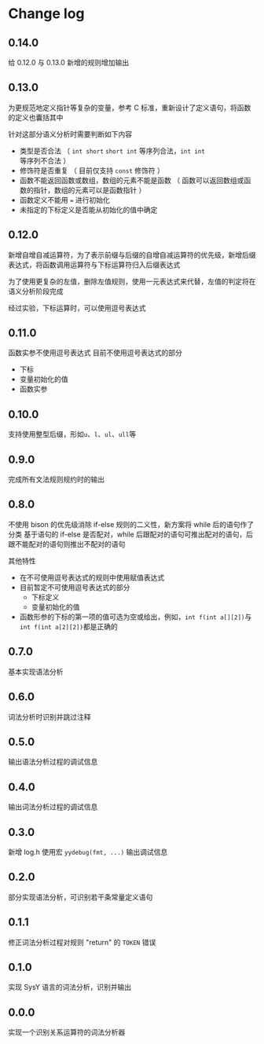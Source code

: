 # Change log

## 0.14.0

给 0.12.0 与 0.13.0 新增的规则增加输出

## 0.13.0

为更规范地定义指针等复杂的变量，参考 C 标准，重新设计了定义语句，将函数的定义也囊括其中

针对这部分语义分析时需要判断如下内容

- 类型是否合法 （ `int short` `short int` 等序列合法，`int int` 等序列不合法 ）
- 修饰符是否重复 （ 目前仅支持 `const` 修饰符 ）
- 函数不能返回函数或数组，数组的元素不能是函数 （ 函数可以返回数组或函数的指针，数组的元素可以是函数指针 ）
- 函数定义不能用 `=` 进行初始化
- 未指定的下标定义是否能从初始化的值中确定

## 0.12.0

新增自增自减运算符，为了表示前缀与后缀的自增自减运算符的优先级，新增后缀表达式，将函数调用运算符与下标运算符归入后缀表达式

为了使用更复杂的左值，删除左值规则，使用一元表达式来代替，左值的判定将在语义分析阶段完成

经过实验，下标运算时，可以使用逗号表达式

## 0.11.0

函数实参不使用逗号表达式
目前不使用逗号表达式的部分

- 下标
- 变量初始化的值
- 函数实参

## 0.10.0

支持使用整型后缀，形如`u`、`l`、`ul`、`ull`等

## 0.9.0

完成所有文法规则规约时的输出

## 0.8.0

不使用 bison 的优先级消除 if-else 规则的二义性，新方案将 while 后的语句作了分类
基于语句的 if-else 是否配对，while 后跟配对的语句可推出配对的语句，后跟不能配对的语句则推出不配对的语句

其他特性

- 在不可使用逗号表达式的规则中使用赋值表达式
- 目前暂定不可使用逗号表达式的部分
  - 下标定义
  - 变量初始化的值
- 函数形参的下标的第一项的值可选为空或给出，例如，`int f(int a[][2])`与`int f(int a[2][2])`都是正确的

## 0.7.0

基本实现语法分析

## 0.6.0

词法分析时识别并跳过注释

## 0.5.0

输出语法分析过程的调试信息

## 0.4.0

输出词法分析过程的调试信息

## 0.3.0

新增 log.h 使用宏 `yydebug(fmt, ...)` 输出调试信息

## 0.2.0

部分实现语法分析，可识别若干条常量定义语句

## 0.1.1

修正词法分析过程对规则 "return" 的 `TOKEN` 错误

## 0.1.0

实现 SysY 语言的词法分析，识别并输出

## 0.0.0

实现一个识别关系运算符的词法分析器
